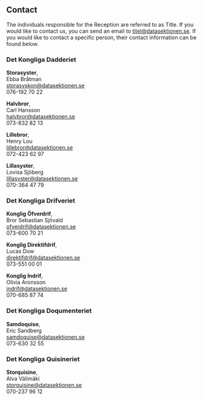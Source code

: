 ## Contact

The individuals responsible for the Reception are referred to as Title. If you would like to contact us, you can send an email to [titel@datasektionen.se](mailto:titel@datasektionen.se). If you would like to contact a specific person, their contact information can be found below.

### Det Kongliga Dadderiet 
**Storasyster**, <br />
Ebba Bråtman<br />
[storasyskon@datasektionen.se](mailto:storasyskon@datasektionen.se)<br />
076-192 70 22

**Halvbror**, <br />
Carl Hansson<br />
[halvbror@datasektionen.se](mailto:halvbror@datasektionen.se)<br />
073-832 82 13

**Lillebror**, <br />
Henry Lou<br />
[lillebror@datasektionen.se](mailto:lillebror@datasektionen.se)<br /> 
072-423 62 97

**Lillasyster**, <br />
Lovisa Sjöberg <br />
[lillasyster@datasektionen.se](mailto:lillasyster@datasektionen.se)<br /> 
070-364 47 79

### Det Kongliga Drifveriet
**Konglig Öfverdrif**, <br />
Bror Sebastian Sjövald<br />
[ofverdrif@datasektionen.se](mailto:ofverdrif@datasektionen.se)<br />
073-600 70 21

**Konglig Direktifdrif**, <br />
Lucas Dow<br />
[direktifdrif@datasektionen.se](mailto:direktifdrif@datasektionen.se)<br />
073-551 00 01

**Konglig Indrif**, <br />
Olivia Aronsson<br />
[indrif@datasektionen.se](mailto:indrif@datasektionen.se)<br />
070-685 87 74

### Det Kongliga Doqumenteriet
**Samdoquise**, <br />
Eric Sandberg<br />
[samdoquise@datasektionen.se](mailto:samdoquise@datasektionen.se)<br />
073-630 32 55

### Det Kongliga Quisineriet
**Storquisine**, <br />
Alva Välimäki<br />
[storquisine@datasektionen.se](mailto:storquisine@datasektionen.se)<br />
070-237 96 12
